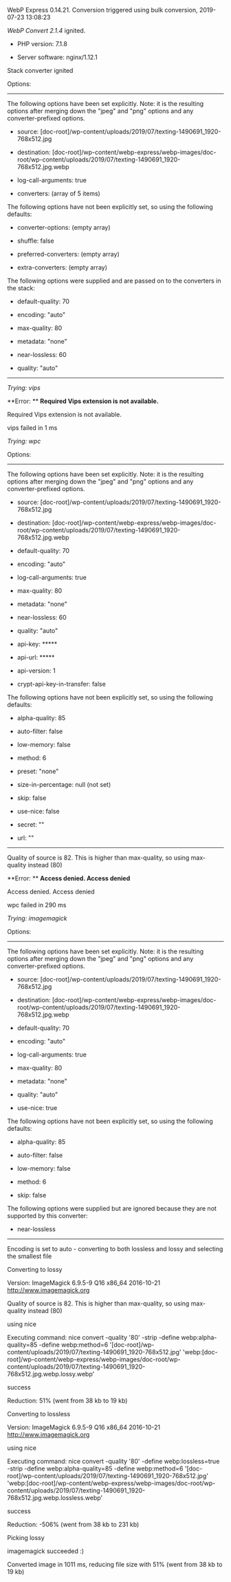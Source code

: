 WebP Express 0.14.21. Conversion triggered using bulk conversion, 2019-07-23 13:08:23

*WebP Convert 2.1.4*  ignited.
- PHP version: 7.1.8
- Server software: nginx/1.12.1

Stack converter ignited

Options:
------------
The following options have been set explicitly. Note: it is the resulting options after merging down the "jpeg" and "png" options and any converter-prefixed options.
- source: [doc-root]/wp-content/uploads/2019/07/texting-1490691_1920-768x512.jpg
- destination: [doc-root]/wp-content/webp-express/webp-images/doc-root/wp-content/uploads/2019/07/texting-1490691_1920-768x512.jpg.webp
- log-call-arguments: true
- converters: (array of 5 items)

The following options have not been explicitly set, so using the following defaults:
- converter-options: (empty array)
- shuffle: false
- preferred-converters: (empty array)
- extra-converters: (empty array)

The following options were supplied and are passed on to the converters in the stack:
- default-quality: 70
- encoding: "auto"
- max-quality: 80
- metadata: "none"
- near-lossless: 60
- quality: "auto"
------------


*Trying: vips* 

**Error: ** **Required Vips extension is not available.** 
Required Vips extension is not available.
vips failed in 1 ms

*Trying: wpc* 

Options:
------------
The following options have been set explicitly. Note: it is the resulting options after merging down the "jpeg" and "png" options and any converter-prefixed options.
- source: [doc-root]/wp-content/uploads/2019/07/texting-1490691_1920-768x512.jpg
- destination: [doc-root]/wp-content/webp-express/webp-images/doc-root/wp-content/uploads/2019/07/texting-1490691_1920-768x512.jpg.webp
- default-quality: 70
- encoding: "auto"
- log-call-arguments: true
- max-quality: 80
- metadata: "none"
- near-lossless: 60
- quality: "auto"
- api-key: *****
- api-url: *****
- api-version: 1
- crypt-api-key-in-transfer: false

The following options have not been explicitly set, so using the following defaults:
- alpha-quality: 85
- auto-filter: false
- low-memory: false
- method: 6
- preset: "none"
- size-in-percentage: null (not set)
- skip: false
- use-nice: false
- secret: ""
- url: ""
------------

Quality of source is 82. This is higher than max-quality, so using max-quality instead (80)

**Error: ** **Access denied. Access denied** 
Access denied. Access denied
wpc failed in 290 ms

*Trying: imagemagick* 

Options:
------------
The following options have been set explicitly. Note: it is the resulting options after merging down the "jpeg" and "png" options and any converter-prefixed options.
- source: [doc-root]/wp-content/uploads/2019/07/texting-1490691_1920-768x512.jpg
- destination: [doc-root]/wp-content/webp-express/webp-images/doc-root/wp-content/uploads/2019/07/texting-1490691_1920-768x512.jpg.webp
- default-quality: 70
- encoding: "auto"
- log-call-arguments: true
- max-quality: 80
- metadata: "none"
- quality: "auto"
- use-nice: true

The following options have not been explicitly set, so using the following defaults:
- alpha-quality: 85
- auto-filter: false
- low-memory: false
- method: 6
- skip: false

The following options were supplied but are ignored because they are not supported by this converter:
- near-lossless
------------

Encoding is set to auto - converting to both lossless and lossy and selecting the smallest file

Converting to lossy
Version: ImageMagick 6.9.5-9 Q16 x86_64 2016-10-21 http://www.imagemagick.org
Quality of source is 82. This is higher than max-quality, so using max-quality instead (80)
using nice
Executing command: nice convert -quality '80' -strip -define webp:alpha-quality=85 -define webp:method=6 '[doc-root]/wp-content/uploads/2019/07/texting-1490691_1920-768x512.jpg' 'webp:[doc-root]/wp-content/webp-express/webp-images/doc-root/wp-content/uploads/2019/07/texting-1490691_1920-768x512.jpg.webp.lossy.webp'
success
Reduction: 51% (went from 38 kb to 19 kb)

Converting to lossless
Version: ImageMagick 6.9.5-9 Q16 x86_64 2016-10-21 http://www.imagemagick.org
using nice
Executing command: nice convert -quality '80' -define webp:lossless=true -strip -define webp:alpha-quality=85 -define webp:method=6 '[doc-root]/wp-content/uploads/2019/07/texting-1490691_1920-768x512.jpg' 'webp:[doc-root]/wp-content/webp-express/webp-images/doc-root/wp-content/uploads/2019/07/texting-1490691_1920-768x512.jpg.webp.lossless.webp'
success
Reduction: -506% (went from 38 kb to 231 kb)

Picking lossy
imagemagick succeeded :)

Converted image in 1011 ms, reducing file size with 51% (went from 38 kb to 19 kb)
